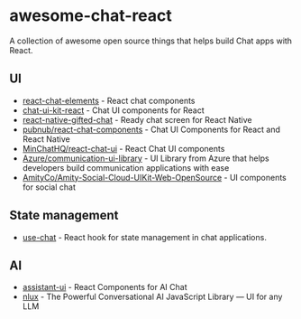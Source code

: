 # awesome-chat-react
A collection of awesome open source things that helps build Chat apps with React.

## UI
- [react-chat-elements](https://github.com/Detaysoft/react-chat-elements) - React chat components
- [chat-ui-kit-react](https://github.com/chatscope/chat-ui-kit-react) - Chat UI components for React
- [react-native-gifted-chat](https://github.com/FaridSafi/react-native-gifted-chat) - Ready chat screen for React Native
- [pubnub/react-chat-components](https://github.com/pubnub/react-chat-components) - Chat UI Components for React and React Native
- [MinChatHQ/react-chat-ui](https://github.com/MinChatHQ/react-chat-ui) - React Chat UI components
- [Azure/communication-ui-library](https://azure.github.io/communication-ui-library/) - UI Library from Azure that helps developers build communication applications with ease
- [AmityCo/Amity-Social-Cloud-UIKit-Web-OpenSource](https://github.com/AmityCo/Amity-Social-Cloud-UIKit-Web-OpenSource) - UI components for social chat

## State management
- [use-chat](https://github.com/chatscope/use-chat) - React hook for state management in chat applications.

## AI
- [assistant-ui](https://github.com/Yonom/assistant-ui) - React Components for AI Chat 
- [nlux](https://github.com/nlkitai/nlux) - The Powerful Conversational AI JavaScript Library — UI for any LLM
